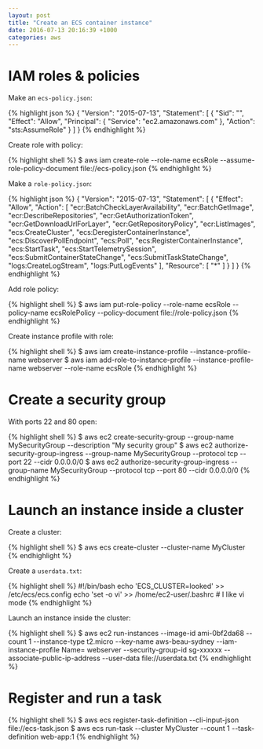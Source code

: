 ```yaml
---
layout: post
title: "Create an ECS container instance"
date: 2016-07-13 20:16:39 +1000
categories: aws
---
```


# IAM roles & policies

Make an `ecs-policy.json`:

{% highlight json %}
{
  "Version": "2015-07-13",
  "Statement": [
    {
      "Sid": "",
      "Effect": "Allow",
      "Principal": {
        "Service": "ec2.amazonaws.com"
      },
      "Action": "sts:AssumeRole"
    }
  ]
}
{% endhighlight %}

Create role with policy:

{% highlight shell %}
$ aws iam create-role --role-name ecsRole --assume-role-policy-document file://ecs-policy.json
{% endhighlight %}

Make a `role-policy.json`:

{% highlight json %}
{
  "Version": "2015-07-13",
  "Statement": [
    {
      "Effect": "Allow",
      "Action": [
        "ecr:BatchCheckLayerAvailability",
        "ecr:BatchGetImage",
        "ecr:DescribeRepositories",
        "ecr:GetAuthorizationToken",
        "ecr:GetDownloadUrlForLayer",
        "ecr:GetRepositoryPolicy",
        "ecr:ListImages",
        "ecs:CreateCluster",
        "ecs:DeregisterContainerInstance",
        "ecs:DiscoverPollEndpoint",
        "ecs:Poll",
        "ecs:RegisterContainerInstance",
        "ecs:StartTask",
        "ecs:StartTelemetrySession",
        "ecs:SubmitContainerStateChange",
        "ecs:SubmitTaskStateChange",
        "logs:CreateLogStream",
        "logs:PutLogEvents"
      ],
      "Resource": [
        "*"
      ]
    }
  ]
}
{% endhighlight %}

Add role policy:

{% highlight shell %}
$ aws iam put-role-policy --role-name ecsRole --policy-name ecsRolePolicy --policy-document file://role-policy.json
{% endhighlight %}

Create instance profile with role:

{% highlight shell %}
$ aws iam create-instance-profile --instance-profile-name webserver
$ aws iam add-role-to-instance-profile --instance-profile-name webserver --role-name ecsRole
{% endhighlight %}

# Create a security group

With ports 22 and 80 open:

{% highlight shell %}
$ aws ec2 create-security-group --group-name MySecurityGroup --description "My security group"
$ aws ec2 authorize-security-group-ingress --group-name MySecurityGroup --protocol tcp --port 22 --cidr 0.0.0.0/0
$ aws ec2 authorize-security-group-ingress --group-name MySecurityGroup --protocol tcp --port 80 --cidr 0.0.0.0/0
{% endhighlight %}

# Launch an instance inside a cluster

Create a cluster:

{% highlight shell %}
$ aws ecs create-cluster --cluster-name MyCluster
{% endhighlight %}

Create a `userdata.txt`:

{% highlight shell %}
#!/bin/bash
echo 'ECS_CLUSTER=looked' >> /etc/ecs/ecs.config
echo 'set -o vi' >> /home/ec2-user/.bashrc # I like vi mode
{% endhighlight %}

Launch an instance inside the cluster:

{% highlight shell %}
$ aws ec2 run-instances --image-id ami-0bf2da68 --count 1 --instance-type t2.micro --key-name aws-beau-sydney --iam-instance-profile Name= webserver --security-group-id sg-xxxxxx --associate-public-ip-address --user-data file://userdata.txt
{% endhighlight %}

# Register and run a task

{% highlight shell %}
$ aws ecs register-task-definition --cli-input-json file://ecs-task.json
$ aws ecs run-task --cluster MyCluster --count 1 --task-definition web-app:1
{% endhighlight %}
